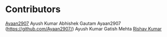 # Contributors
[Ayaan2907](https://github.com/Ayaan2907/)
Ayush Kumar
Abhishek Gautam
Ayaan2907 (https://github.com/Ayaan2907/)
Ayush Kumar
Gatish Mehta
[Rishav Kumar](https://github.com/rishavjnv12/)

